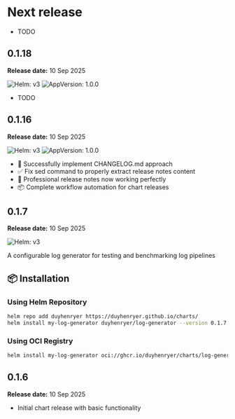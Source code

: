 # Next release

- TODO

## 0.1.18

**Release date:** 10 Sep 2025

![Helm: v3](https://img.shields.io/badge/Helm-v3.14%2B-informational?color=informational&logo=helm) ![AppVersion: 1.0.0](https://img.shields.io/badge/AppVersion-1.0.0-success?color=success&logo=docker)



- TODO

## 0.1.16

**Release date:** 10 Sep 2025

![Helm: v3](https://img.shields.io/badge/Helm-v3.14%2B-informational?color=informational&logo=helm) ![AppVersion: 1.0.0](https://img.shields.io/badge/AppVersion-1.0.0-success?color=success&logo=docker)



- 🎉 Successfully implement CHANGELOG.md approach
- ✅ Fix sed command to properly extract release notes content  
- 🚀 Professional release notes now working perfectly
- 📦 Complete workflow automation for chart releases

## 0.1.7

**Release date:** 10 Sep 2025

![Helm: v3](https://img.shields.io/badge/Helm-v3.14%2B-informational?color=informational&logo=helm)

A configurable log generator for testing and benchmarking log pipelines

## 📦 Installation

### Using Helm Repository
```bash
helm repo add duyhenryer https://duyhenryer.github.io/charts/
helm install my-log-generator duyhenryer/log-generator --version 0.1.7
```

### Using OCI Registry
```bash
helm install my-log-generator oci://ghcr.io/duyhenryer/charts/log-generator --version 0.1.7
```

## 0.1.6

**Release date:** 10 Sep 2025

- Initial chart release with basic functionality
